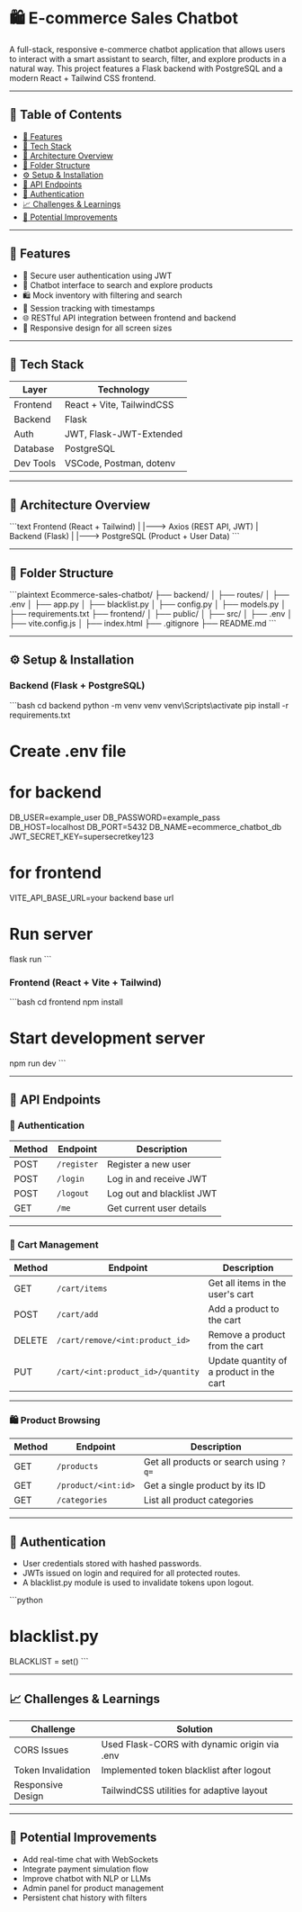 # 🛍️ E-commerce Sales Chatbot

A full-stack, responsive e-commerce chatbot application that allows users to interact with a smart assistant to search, filter, and explore products in a natural way. This project features a Flask backend with PostgreSQL and a modern React + Tailwind CSS frontend.

---

## 📌 Table of Contents

- [🚀 Features](#-features)
- [🧱 Tech Stack](#-tech-stack)
- [🧠 Architecture Overview](#-architecture-overview)
- [📁 Folder Structure](#-folder-structure)
- [⚙️ Setup & Installation](#️-setup--installation)
- [📡 API Endpoints](#-api-endpoints)
- [🔐 Authentication](#-authentication)
- [📈 Challenges & Learnings](#-challenges--learnings)
- [📌 Potential Improvements](#-potential-improvements)

---

## 🚀 Features

- 🔐 Secure user authentication using JWT
- 💬 Chatbot interface to search and explore products
- 🛍️ Mock inventory with filtering and search
- 🧠 Session tracking with timestamps
- 🌐 RESTful API integration between frontend and backend
- 📱 Responsive design for all screen sizes

---

## 🧱 Tech Stack

| Layer     | Technology                |
| --------- | ------------------------- |
| Frontend  | React + Vite, TailwindCSS |
| Backend   | Flask                     |
| Auth      | JWT, Flask-JWT-Extended   |
| Database  | PostgreSQL                |
| Dev Tools | VSCode, Postman, dotenv   |

---

## 🧠 Architecture Overview

\`\`\`text
Frontend (React + Tailwind)
|
|---> Axios (REST API, JWT)
|
Backend (Flask)
|
|---> PostgreSQL (Product + User Data)
\`\`\`

---

## 📁 Folder Structure

\`\`\`plaintext
Ecommerce-sales-chatbot/
├── backend/
│ ├── routes/
│ ├── .env
│ ├── app.py
│ ├── blacklist.py
│ ├── config.py
│ ├── models.py
│ ├── requirements.txt
├── frontend/
│ ├── public/
│ ├── src/
│ ├── .env
│ ├── vite.config.js
│ ├── index.html
├── .gitignore
├── README.md
\`\`\`

---

## ⚙️ Setup & Installation

### Backend (Flask + PostgreSQL)

\`\`\`bash
cd backend
python -m venv venv
venv\Scripts\activate
pip install -r requirements.txt

# Create .env file

# for backend

DB_USER=example_user
DB_PASSWORD=example_pass
DB_HOST=localhost
DB_PORT=5432
DB_NAME=ecommerce_chatbot_db
JWT_SECRET_KEY=supersecretkey123

# for frontend

VITE_API_BASE_URL=your backend base url

# Run server

flask run
\`\`\`

### Frontend (React + Vite + Tailwind)

\`\`\`bash
cd frontend
npm install

# Start development server

npm run dev
\`\`\`

---

## 📡 API Endpoints

### 🔐 Authentication

| Method | Endpoint    | Description               |
| ------ | ----------- | ------------------------- |
| POST   | `/register` | Register a new user       |
| POST   | `/login`    | Log in and receive JWT    |
| POST   | `/logout`   | Log out and blacklist JWT |
| GET    | `/me`       | Get current user details  |

---

### 🛒 Cart Management

| Method | Endpoint                          | Description                              |
| ------ | --------------------------------- | ---------------------------------------- |
| GET    | `/cart/items`                     | Get all items in the user's cart         |
| POST   | `/cart/add`                       | Add a product to the cart                |
| DELETE | `/cart/remove/<int:product_id>`   | Remove a product from the cart           |
| PUT    | `/cart/<int:product_id>/quantity` | Update quantity of a product in the cart |

---

### 🛍️ Product Browsing

| Method | Endpoint            | Description                            |
| ------ | ------------------- | -------------------------------------- |
| GET    | `/products`         | Get all products or search using `?q=` |
| GET    | `/product/<int:id>` | Get a single product by its ID         |
| GET    | `/categories`       | List all product categories            |

---

## 🔐 Authentication

- User credentials stored with hashed passwords.
- JWTs issued on login and required for all protected routes.
- A blacklist.py module is used to invalidate tokens upon logout.

\`\`\`python

# blacklist.py

BLACKLIST = set()
\`\`\`

---

## 📈 Challenges & Learnings

| Challenge          | Solution                                     |
| ------------------ | -------------------------------------------- |
| CORS Issues        | Used Flask-CORS with dynamic origin via .env |
| Token Invalidation | Implemented token blacklist after logout     |
| Responsive Design  | TailwindCSS utilities for adaptive layout    |

---

## 📌 Potential Improvements

- Add real-time chat with WebSockets
- Integrate payment simulation flow
- Improve chatbot with NLP or LLMs
- Admin panel for product management
- Persistent chat history with filters
